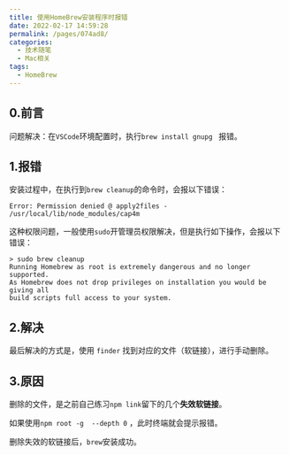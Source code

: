```yaml
---
title: 使用HomeBrew安装程序时报错
date: 2022-02-17 14:59:28
permalink: /pages/074ad8/
categories:
  - 技术随笔
  - Mac相关
tags:
  - HomeBrew
---
```




## 0.前言

问题解决：在`VSCode`环境配置时，执行`brew install gnupg ` 报错。



## 1.报错

安装过程中，在执行到`brew cleanup`的命令时，会报以下错误：

```shell
Error: Permission denied @ apply2files - /usr/local/lib/node_modules/cap4m
```

这种权限问题，一般使用`sudo`开管理员权限解决，但是执行如下操作，会报以下错误：

```shell
> sudo brew cleanup
Running Homebrew as root is extremely dangerous and no longer supported.
As Homebrew does not drop privileges on installation you would be giving all
build scripts full access to your system.
```



## 2.解决

最后解决的方式是，使用 `finder` 找到对应的文件（软链接），进行手动删除。



## 3.原因

删除的文件，是之前自己练习`npm link`留下的几个**失效软链接**。

如果使用`npm root -g  --depth 0` ，此时终端就会提示报错。

删除失效的软链接后，`brew`安装成功。

